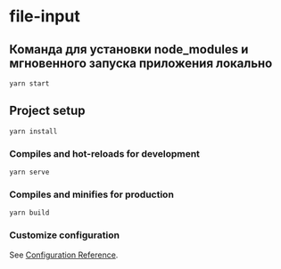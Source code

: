# file-input

## Команда для установки node_modules и мгновенного запуска приложения локально
```
yarn start
```

## Project setup
```
yarn install
```

### Compiles and hot-reloads for development
```
yarn serve
```

### Compiles and minifies for production
```
yarn build
```

### Customize configuration
See [Configuration Reference](https://cli.vuejs.org/config/).
